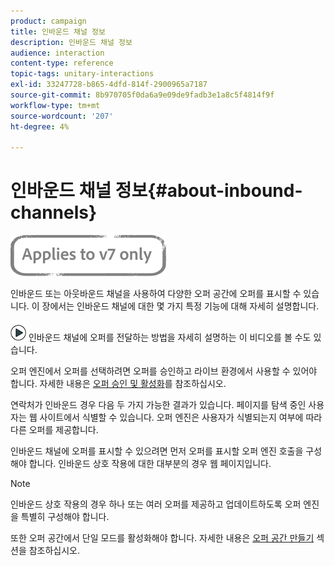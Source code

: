 ```yaml
---
product: campaign
title: 인바운드 채널 정보
description: 인바운드 채널 정보
audience: interaction
content-type: reference
topic-tags: unitary-interactions
exl-id: 33247728-b865-4dfd-814f-2900965a7187
source-git-commit: 8b970705f0da6a9e09de9fadb3e1a8c5f4814f9f
workflow-type: tm+mt
source-wordcount: '207'
ht-degree: 4%

---
```


# 인바운드 채널 정보{#about-inbound-channels}

![](../../assets/v7-only.svg)

인바운드 또는 아웃바운드 채널을 사용하여 다양한 오퍼 공간에 오퍼를 표시할 수 있습니다. 이 장에서는 인바운드 채널에 대한 몇 가지 특정 기능에 대해 자세히 설명합니다.

![](assets/do-not-localize/how-to-video.png) 인바운드 채널에  [](https://helpx.adobe.com/campaign/classic/how-to/deliver-an-offer-on-inbound-channel-in-acv6.html) 오퍼를 전달하는 방법을 자세히 설명하는 이 비디오를 볼 수도 있습니다.

오퍼 엔진에서 오퍼를 선택하려면 오퍼를 승인하고 라이브 환경에서 사용할 수 있어야 합니다. 자세한 내용은 [오퍼 승인 및 활성화](../../interaction/using/approving-and-activating-an-offer.md)를 참조하십시오.

연락처가 인바운드 경우 다음 두 가지 가능한 결과가 있습니다. 페이지를 탐색 중인 사용자는 웹 사이트에서 식별할 수 있습니다. 오퍼 엔진은 사용자가 식별되는지 여부에 따라 다른 오퍼를 제공합니다.

인바운드 채널에 오퍼를 표시할 수 있으려면 먼저 오퍼를 표시할 오퍼 엔진 호출을 구성해야 합니다. 인바운드 상호 작용에 대한 대부분의 경우 웹 페이지입니다.

>[!NOTE]
>
>인바운드 상호 작용의 경우 하나 또는 여러 오퍼를 제공하고 업데이트하도록 오퍼 엔진을 특별히 구성해야 합니다.
>
>또한 오퍼 공간에서 단일 모드를 활성화해야 합니다. 자세한 내용은 [오퍼 공간 만들기](../../interaction/using/creating-offer-spaces.md) 섹션을 참조하십시오.
